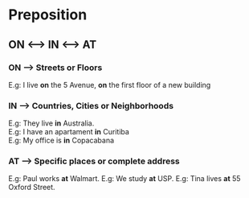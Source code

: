 # Preposition

## **ON <--> IN <--> AT**

### ON --> Streets or Floors

E.g: I live **on** the 5 Avenue, **on** the first floor of a new building

### IN --> Countries, Cities or Neighborhoods

E.g: They live **in** Australia. </br>
E.g: I have an apartament **in** Curitiba </br>
E.g: My office is **in** Copacabana

### AT --> Specific places or complete address

E.g: Paul works **at** Walmart.
E.g: We study **at** USP.
E.g: Tina  lives **at** 55 Oxford Street.
